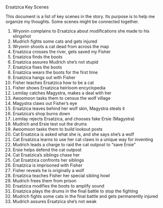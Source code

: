 Ersatzica Key Scenes

This document is a list of key scenes in the story. Its purpose is to help me organize my thoughts. Some scenes might be connected together.

1.  Wryonin complains to Ersatzica about modifications she made to his slingshot
2.  Mudrich fights some cats and gets injured
3.  Wryonin shoots a cat dead from across the map
4.  Ersatzica crosses the river, gets saved my Fisher
5.  Ersatzica finds the boots
6.  Ersatzica assures Mudrich she’s not stupid
7.  Ersatzica fixes the boots
8.  Ersatzica wears the boots for the first time
9.  Ersatzica hangs out with Fisher
10. Fisher teaches Ersatzica how to be a cat
11. Fisher shows Ersatzica heirloom encyclopedia
12. Lemilay catches Magystra, makes a deal with her
13. Awoomoon tasks them to census the wolf village
14. Magystra claws out Fisher’s eye
15. Ersatzica leaves behind her wolf skin, Magystra steals it
16. Ersatzica’s shop burns down
17. Lemilay rejects Ersatzica, and chooses fake Ersie (Magystra)
18. Mudrich and Ersie test out the drums
19. Awoomoon tasks them to build lookout posts
20. Cat Ersatzica is asked what she is, and she says she’s a wolf
21. Cat Ersatzica learns to use her cat claws in a unique way for inventing
22. Mudrich leads a charge to raid the cat outpost to “save Ersie”
23. Ersie helps defend the cat outpost
24. Cat Ersatzica’s siblings chase her
25. Cat Ersatzica confronts her siblings
26. Ersatzica is imprisoned with Fisher
27. Fisher reveals he is originally a wolf
28. Ersatzica teaches Fisher her special sibling howl
29. Mudrich frees them from prison
30. Ersatzica modifies the boots to amplify sound
31. Ersatzica plays the drums in the final battle to stop the fighting
32. Mudrich fights some cats in the final battle and gets permanently injured
33. Mudrich assures Ersatzica she’s not weak
